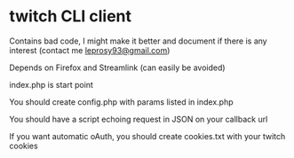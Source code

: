 # twitch CLI client

Contains bad code, I might make it better and document if there is any interest (contact me leprosy93@gmail.com)

Depends on Firefox and Streamlink (can easily be avoided)

index.php is start point

You should create config.php with params listed in index.php

You should have a script echoing request in JSON on your callback url

If you want automatic oAuth, you should create cookies.txt with your twitch cookies
